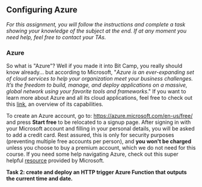 ## Configuring Azure

*For this assignment, you will follow the instructions and complete a task showing your knowledge of the subject at the end. If at any moment you need help, feel free to contact your TAs.*

### Azure

So what is "Azure"? Well if you made it into Bit Camp, you really should know already... but according to Microsoft, "*Azure is an ever-expanding set of cloud services to help your organization meet your business challenges. It’s the freedom to build, manage, and deploy applications on a massive, global network using your favorite tools and frameworks*." If you want to learn more about Azure and all its cloud applications, feel free to check out this [link](https://azure.microsoft.com/en-us/overview/what-is-azure/), an overview of its capabilities.



To create an Azure account, go to: https://azure.microsoft.com/en-us/free/ and press **Start free** to be relocated to a signup page. After signing in with your Microsoft account and filling in your personal details, you will be asked to add a credit card. Rest assured, this is only for security purposes (preventing multiple free accounts per person), and **you won't be charged** unless you choose to buy a premium account, which we do not need for this course. If you need some help navigating Azure, check out this super helpful [resource](https://azure.microsoft.com/en-us/get-started/) provided by Microsoft.



**Task 2: create and deploy an HTTP trigger Azure Function that outputs the current time and date.**
